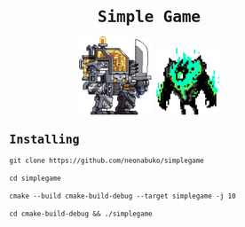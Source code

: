 <div align="center" style="font-family: Hack,monospace">
<h1>Simple Game</h1>
<img src="icon/player.png" alt="player" width="130" height="141.25">
<img src="icon/enemy.png" alt="enemy" width="112.7" height="120.25">
</div>

<div style="font-family: Hack,monospace">
<h2>Installing</h2>

```shell
git clone https://github.com/neonabuko/simplegame

cd simplegame

cmake --build cmake-build-debug --target simplegame -j 10

cd cmake-build-debug && ./simplegame
```
</div>